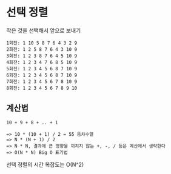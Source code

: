 # 선택 정렬 

작은 것을 선택해서 앞으로 보내기

```
1회전: 1 10 5 8 7 6 4 3 2 9 
2회전: 1 2 5 8 7 6 4 3 10 9 
3회전: 1 2 3 8 7 6 4 5 10 9 
4회전: 1 2 3 4 7 6 8 5 10 9 
5회전: 1 2 3 4 5 6 8 7 10 9 
6회전: 1 2 3 4 5 6 8 7 10 9 
7회전: 1 2 3 4 5 6 7 8 10 9 
8회전: 1 2 3 4 5 6 7 8 9 10 
```

## 계산법

```
10 + 9 + 8 + .. + 1 

=> 10 * (10 + 1) / 2 = 55 등차수열
=> N * (N + 1) / 2
=> N * N, 결과에 큰 영향을 끼치지 않는 +, -, / 등은 계산에서 생략한다
=> O(N * N) Big O 표기법
```

선택 정렬의 시간 복잡도는 O(N^2) 